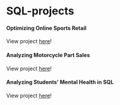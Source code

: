 # SQL-projects


#### Optimizing Online Sports Retail
View project [here](https://github.com/lj-yuan/SQL-projects/tree/main/Optimizing%20Online%20Sports%20Retail%20Revenue)!

#### Analyzing Motorcycle Part Sales 
View project [here](https://github.com/lj-yuan/SQL-projects/tree/main/Analyzing%20Motorcycle%20Part%20Sales)!

#### Analyzing Students' Mental Health in SQL
View project [here](https://github.com/lj-yuan/SQL-projects/tree/main/Analyzing%20Students'%20Mental%20Health%20in%20SQL)!
